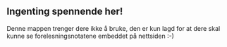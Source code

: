 ## Ingenting spennende her!
Denne mappen trenger dere ikke å bruke, den er kun lagd for at dere skal kunne se forelesningsnotatene embeddet på nettsiden :-)
